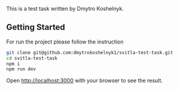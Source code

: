 This is a test task written by Dmytro Koshelnyk.

## Getting Started

For run the project please follow the instruction

```bash
git clone git@github.com:dmytrokoshelnyk1/svitla-test-task.git
cd svitla-test-task
npm i
npm run dev
```

Open [http://localhost:3000](http://localhost:3000) with your browser to see the result.
